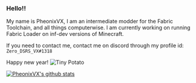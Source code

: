 ### Hello!!

My name is PheonixVX, I am an intermediate modder for the Fabric Toolchain, and all things computerwise.
I am currently working on running Fabric Loader on inf-dev versions of Minecraft.

If you need to contact me, contact me on discord through my profile id: `Zero_DSRS_VX#1318`

Happy new year!
![Tiny Potato](https://cdn.discordapp.com/emojis/552977803633623040.png?v=1)

[![PheonixVX's github stats](https://github-readme-stats.vercel.app/api?username=PheonixVX)](https://github.com/anuraghazra/github-readme-stats)

